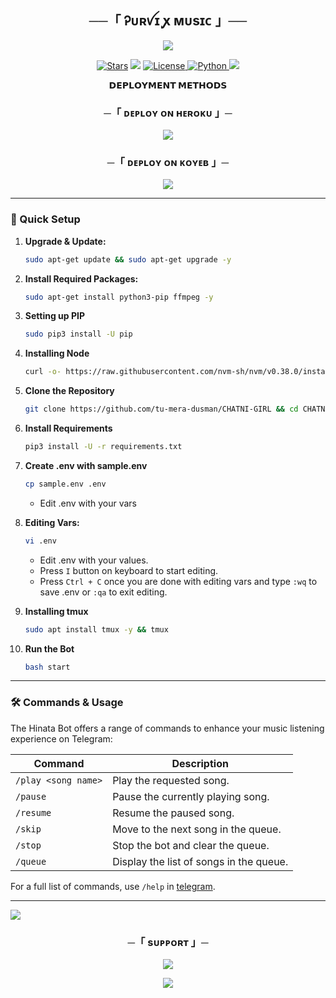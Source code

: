 <h2 align="center">
    ──「 Ꭾᴜʀꪜɪ ꭙ ᴍᴜsɪᴄ 」──
</h2>

<p align="center">
  <img src="https://files.catbox.moe/nkkroq.jpg">
</p>

<p align="center">
<a href="https://github.com/TEAMPURVI/PURVI_MUSI"><img src="https://img.shields.io/github/stars/TeamProBots/ZeixBots?color=black&logo=github&logoColor=black&style=for-the-badge" alt="Stars" /></a>
<a href="https://github.com/TEAMPURVI/PURVIV2/network/members"> <img src="https://img.shields.io/github/forks/TEAMPURVI/PURVIV2?color=black&logo=github&logoColor=black&style=for-the-badge" /></a>
<a href="https://github.com/TEAMPURVI/PURVIV2/blob/master/LICENSE"> <img src="https://img.shields.io/badge/License-MIT-blueviolet?style=for-the-badge" alt="License" /> </a>
<a href="https://www.python.org/"> <img src="https://img.shields.io/badge/Written%20in-Python-orange?style=for-the-badge&logo=python" alt="Python" /> </a>
<a href="https://github.com/TEAMPURVI/PURVIV2/commits?author=yasirakhtar"> <img src="https://img.shields.io/github/last-commit/TeamProBots/ZeixBots?color=blue&logo=github&logoColor=green&style=for-the-badge" /></a>
</p>

<p align="center">
<b>𝗗𝗘𝗣𝗟𝗢𝗬𝗠𝗘𝗡𝗧 𝗠𝗘𝗧𝗛𝗢𝗗𝗦</b>
</p>

<h3 align="center">
    ─「 ᴅᴇᴩʟᴏʏ ᴏɴ ʜᴇʀᴏᴋᴜ 」─
</h3>

<p align="center"><a href="https://dashboard.heroku.com/new?template=https://github.com/tu-mera-dusman/CHATNI-GIRL"> <img src="https://www.herokucdn.com/deploy/button.svg"></a></p>



<h3 align="center">
    ─「 ᴅᴇᴩʟᴏʏ ᴏɴ ᴋᴏʏᴇʙ 」─
</h3>

<p align="center"><a href="https://app.koyeb.com/deploy?name=purvi&type=git&repository=TU_MERA_DUSMAN%2FCHATNI_GIRL&branch=master&builder=dockerfile"> <img src="https://www.koyeb.com/static/images/deploy/button.svg"></a></p>

---

### 🔧 Quick Setup

1. **Upgrade & Update:**
   ```bash
   sudo apt-get update && sudo apt-get upgrade -y
   ```

2. **Install Required Packages:**
   ```bash
   sudo apt-get install python3-pip ffmpeg -y
   ```
3. **Setting up PIP**
   ```bash
   sudo pip3 install -U pip
   ```
4. **Installing Node**
   ```bash
   curl -o- https://raw.githubusercontent.com/nvm-sh/nvm/v0.38.0/install.sh | bash && source ~/.bashrc && nvm install v18
   ```
5. **Clone the Repository**
   ```bash
   git clone https://github.com/tu-mera-dusman/CHATNI-GIRL && cd CHATNI_GIRL
   ```
6. **Install Requirements**
   ```bash
   pip3 install -U -r requirements.txt
   ```
7. **Create .env  with sample.env**
   ```bash
   cp sample.env .env
   ```
   - Edit .env with your vars
8. **Editing Vars:**
   ```bash
   vi .env
   ```
   - Edit .env with your values.
   - Press `I` button on keyboard to start editing.
   - Press `Ctrl + C`  once you are done with editing vars and type `:wq` to save .env or `:qa` to exit editing.
9. **Installing tmux**
    ```bash
    sudo apt install tmux -y && tmux
    ```
10. **Run the Bot**
    ```bash
    bash start
    ```

---

### 🛠 Commands & Usage

The Hinata Bot offers a range of commands to enhance your music listening experience on Telegram:

| Command                 | Description                                 |
|-------------------------|---------------------------------------------|
| `/play <song name>`     | Play the requested song.                    |
| `/pause`                | Pause the currently playing song.           |
| `/resume`               | Resume the paused song.                     |
| `/skip`                 | Move to the next song in the queue.         |
| `/stop`                 | Stop the bot and clear the queue.           |
| `/queue`                | Display the list of songs in the queue.     |

For a full list of commands, use `/help` in [telegram](https://t.me/AARU_MUSIC_XBOT).

---
<img src="https://user-images.githubusercontent.com/73097560/115834477-dbab4500-a447-11eb-908a-139a6edaec5c.gif">

<h3 align="center">
    ─「 sᴜᴩᴩᴏʀᴛ 」─
</h3>

<p align="center">
<a href="https://t.me/https://t.me/sundarma01"><img src="https://img.shields.io/badge/-SUPPORT%20CHANNEL-blue.svg?style=for-the-badge&logo=Telegram"></a>
</p>

<p align="center">
<a href="https://t.me/CHATNI_GIRL"><img src="https://img.shields.io/badge/-CHATNI%20OWNER-blue.svg?style=for-the-badge&logo=Telegram"></a>
</p>
